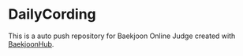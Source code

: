 # DailyCording
This is a auto push repository for Baekjoon Online Judge created with [BaekjoonHub](https://github.com/BaekjoonHub/BaekjoonHub).
